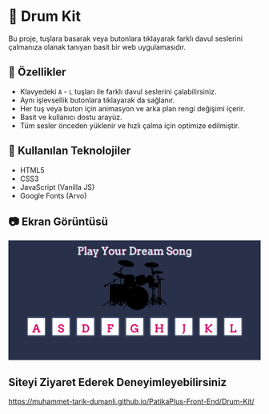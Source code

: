 # 🥁 Drum Kit

Bu proje, tuşlara basarak veya butonlara tıklayarak farklı davul seslerini çalmanıza olanak tanıyan basit bir web uygulamasıdır.

## 🎯 Özellikler

- Klavyedeki `A` - `L` tuşları ile farklı davul seslerini çalabilirsiniz.
- Aynı işlevsellik butonlara tıklayarak da sağlanır.
- Her tuş veya buton için animasyon ve arka plan rengi değişimi içerir.
- Basit ve kullanıcı dostu arayüz.
- Tüm sesler önceden yüklenir ve hızlı çalma için optimize edilmiştir.

## 🧱 Kullanılan Teknolojiler

- HTML5
- CSS3
- JavaScript (Vanilla JS)
- Google Fonts (Arvo)

## 📷 Ekran Görüntüsü

![Ekran Görüntüsü](./assets/images/image.png)

## Siteyi Ziyaret Ederek Deneyimleyebilirsiniz

 https://muhammet-tarik-dumanli.github.io/PatikaPlus-Front-End/Drum-Kit/
